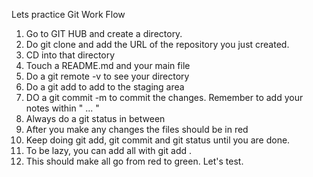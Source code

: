 Lets practice Git Work Flow
1. Go to GIT HUB and create a directory.
2. Do git clone and add the URL of the repository you just created.
3. CD into that directory
4. Touch a README.md and your main file
5. Do a git remote -v to see your directory
6. Do a git add to add to the staging area
7. DO a git commit -m to commit the changes. Remember to add your notes within " ... "
8. Always do a git status in between
9. After you make any changes the files should be in red
10. Keep doing git add, git commit and git status until you are done. 
11. To be lazy, you can add all with git add .
12. This should make all go from red to green. Let's test.
